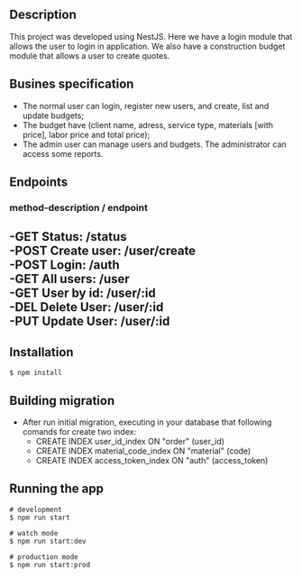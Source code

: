 ## Description
This project was developed using NestJS. Here we have a login module that allows the user to login in application.
We also have a construction budget module that allows a user to create quotes.

## Busines specification
- The normal user can login, register new users, and create, list and update budgets;
- The budget have (client name, adress, service type, materials [with price], labor price and total price);
- The admin user can manage users and budgets. The administrator can access some reports.

## Endpoints
### method-description / endpoint  
-GET Status: /status  
-POST Create user: /user/create  
-POST Login: /auth  
-GET All users: /user  
-GET User by id: /user/:id  
-DEL Delete User: /user/:id  
-PUT Update User: /user/:id  
--------------------------


## Installation
```terminal
$ npm install
```

## Building migration
- After run initial migration, executing in your database that following comands for create two index:
    - CREATE INDEX user_id_index ON "order" (user_id)
    - CREATE INDEX material_code_index ON "material" (code)
    - CREATE INDEX access_token_index ON "auth" (access_token) 

## Running the app
```terminal
# development
$ npm run start

# watch mode
$ npm run start:dev

# production mode
$ npm run start:prod
```